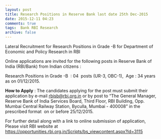 ```yaml
---
layout: post
title: Research Positions in Reserve Bank last date 25th Dec-2015   
date: 2015-12-11 04:23
comments: true
tags:  Bank RBI Research 
archive: false
---
```

Lateral Recruitment for Research Positions in Grade -B for Department of Economic and Policy Research in RBI

Online applications are invited for the following posts in Reserve Bank of India (RBI/Bank) from Indian citizens : 

Research Positions in Grade -B  : 04  posts (UR-3, OBC-1),  Age : 34 years as on 01/12/2015.

**How to Apply** : The candidates applying for the post must submit their application by e-mail rbisb@rbi.org.in or by post to “The General Manager, Reserve Bank of India Services Board, Third Floor, RBI Building, Opp. Mumbai Central Railway Station, Byculla, Mumbai - 400008” in the prescribed format  on or before 25/12/2015. 

For further detail along with a link to online submission of application, Please visit RBI website at <https://opportunities.rbi.org.in/Scripts/bs_viewcontent.aspx?Id=3115>



